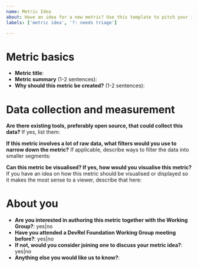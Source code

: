 ```yaml
---
name: Metric Idea
about: Have an idea for a new metric? Use this template to pitch your idea.
labels: ['metric idea', '?: needs triage']

---
```


<!-- Thank you for sharing your metric idea with the Resource Aggregation Working Group! Please use this template to propose your metric idea. This helps our team of reviewers collect important information about your idea and work on a quicker response to your idea. -->

# Metric basics
<!-- Some basic details about your metric idea. -->

* **Metric title**:
* **Metric summary** (1-2 sentences):
* **Why should this metric be created?** (1-2 sentences):


# Data collection and measurement
<!-- Questions to help us think about ways to collect data and how to measure your proposed metric. -->

**Are there existing tools, preferably open source, that could collect this data?** If yes, list them:

**If this metric involves a lot of raw data, what filters would you use to narrow down the metric?** If applicable, describe ways to filter the data into smaller segments:

**Can this metric be visualised? If yes, how would you visualise this metric?** If you have an idea on how this metric should be visualised or displayed so it makes the most sense to a viewer, describe that here:


# About you
<!-- Questions to help us understand your motive and interest in seeing this metric implemented. -->

* **Are you interested in authoring this metric together with the Working Group?**: yes|no
* **Have you attended a DevRel Foundation Working Group meeting before?**: yes|no
* **If not, would you consider joining one to discuss your metric idea?**: yes|no
* **Anything else you would like us to know?**:
